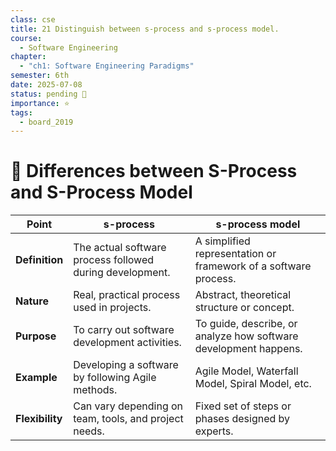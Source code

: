 ```yaml
---
class: cse
title: 21 Distinguish between s-process and s-process model.
course:
  - Software Engineering
chapter:
  - "ch1: Software Engineering Paradigms"
semester: 6th
date: 2025-07-08
status: pending 🛑
importance: ⭐
tags:
  - board_2019
---
```


# 🌼 Differences between S-Process and S-Process Model

| **Point**       | **s-process**                                            | **s-process model**                                              |
| --------------- | -------------------------------------------------------- | ---------------------------------------------------------------- |
| **Definition**  | The actual software process followed during development. | A simplified representation or framework of a software process.  |
| **Nature**      | Real, practical process used in projects.                | Abstract, theoretical structure or concept.                      |
| **Purpose**     | To carry out software development activities.            | To guide, describe, or analyze how software development happens. |
| **Example**     | Developing a software by following Agile methods.        | Agile Model, Waterfall Model, Spiral Model, etc.                 |
| **Flexibility** | Can vary depending on team, tools, and project needs.    | Fixed set of steps or phases designed by experts.                |

